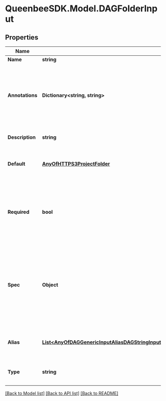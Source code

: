 
# QueenbeeSDK.Model.DAGFolderInput

## Properties

Name | Type | Description | Notes
------------ | ------------- | ------------- | -------------
**Name** | **string** | Input name. | 
**Annotations** | **Dictionary&lt;string, string&gt;** | An optional dictionary to add annotations to inputs. These annotations will be used by the client side libraries. | [optional] 
**Description** | **string** | Optional description for input. | [optional] 
**Default** | [**AnyOfHTTPS3ProjectFolder**](AnyOfHTTPS3ProjectFolder.md) | The default source for file if the value is not provided. | [optional] 
**Required** | **bool** | A field to indicate if this input is required. This input needs to be set explicitly even when a default value is provided. | [optional] [default to false]
**Spec** | **Object** | An optional JSON Schema specification to validate the input value. You can use validate_spec method to validate a value against the spec. | [optional] 
**Alias** | [**List&lt;AnyOfDAGGenericInputAliasDAGStringInputAliasDAGIntegerInputAliasDAGNumberInputAliasDAGBooleanInputAliasDAGFolderInputAliasDAGFileInputAliasDAGPathInputAliasDAGArrayInputAliasDAGJSONObjectInputAlias&gt;**](AnyOfDAGGenericInputAliasDAGStringInputAliasDAGIntegerInputAliasDAGNumberInputAliasDAGBooleanInputAliasDAGFolderInputAliasDAGFileInputAliasDAGPathInputAliasDAGArrayInputAliasDAGJSONObjectInputAlias.md) | A list of aliases for this input in different platforms. | [optional] 
**Type** | **string** |  | [optional] [readonly] [default to "DAGFolderInput"]

[[Back to Model list]](../README.md#documentation-for-models)
[[Back to API list]](../README.md#documentation-for-api-endpoints)
[[Back to README]](../README.md)

